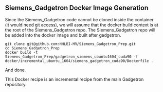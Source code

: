 Siemens_Gadgetron Docker Image Generation
------------------------------

Since the Siemens_Gadgetron code cannot be cloned inside the container (it would need git access), we will assume that the docker build context is at the root of the Siemens_Gadgetron repo. 
The Siemens_Gadgetron repo will be added into the docker image and built after gadgetron.

```
git clone git@github.com:NHLBI-MR/Siemens_Gadgetron_Prep.git
cd Siemens_Gadgetron_Prep
docker build -t Siemens_Gadgetron_Prep/gadgetron_siemens_ubuntu1604_cuda90 -f docker/incremental_ubuntu_1604/siemens_gadgetron_cuda90/Dockerfile .
```

And done. 

This Docker recipe is an incremental recipe from the main Gadgetron repository. 
